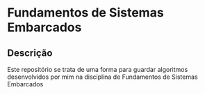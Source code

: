 # Fundamentos de Sistemas Embarcados
## Descrição
Este repositório se trata de uma forma para guardar algoritmos desenvolvidos por mim na disciplina de Fundamentos de Sistemas Embarcados
